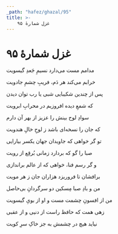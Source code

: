 ```yaml
---
_path: "hafez/ghazal/95"
title: >-
    غزل شمارهٔ ۹۵
---
```

# غزل شمارهٔ ۹۵

<div class="b" id="bn1"><div class="m1"><p>مدامم مست می‌دارد نسیمِ جَعدِ گیسویت</p></div>
<div class="m2"><p>خرابم می‌کند هر دَم، فریبِ چشمِ جادویت</p></div></div>
<div class="b" id="bn2"><div class="m1"><p>پس از چندین شکیبایی شبی یا رب توان دیدن</p></div>
<div class="m2"><p>که شمعِ دیده افروزیم در محرابِ ابرویت</p></div></div>
<div class="b" id="bn3"><div class="m1"><p>سوادِ لوح بینش را عزیز از بهر آن دارم</p></div>
<div class="m2"><p>که جان را نسخه‌ای باشد ز لوحِ خالِ هندویت</p></div></div>
<div class="b" id="bn4"><div class="m1"><p>تو گر خواهی که جاویدان جهان یکسر بیارایی</p></div>
<div class="m2"><p>صبا را گو که بردارد زمانی بُرقِع از رویت</p></div></div>
<div class="b" id="bn5"><div class="m1"><p>و گر رسم فنا، خواهی که از عالم براندازی</p></div>
<div class="m2"><p>برافشان تا فروریزد هزاران جان ز هر مویت</p></div></div>
<div class="b" id="bn6"><div class="m1"><p>من و بادِ صبا مِسکین دو سرگردانِ بی‌حاصل</p></div>
<div class="m2"><p>من از افسونِ چشمت مست و او از بویِ گیسویت</p></div></div>
<div class="b" id="bn7"><div class="m1"><p>زهی همت که حافظ راست از دنیی و از عقبی</p></div>
<div class="m2"><p>نیاید هیچ در چشمش به جز خاکِ سرِ کویت</p></div></div>
